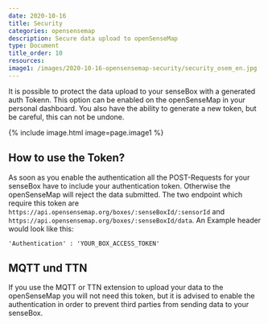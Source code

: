 ```yaml
---
date: 2020-10-16
title: Security 
categories: opensensemap
description: Secure data upload to openSenseMap
type: Document
title_order: 10
resources:
image1: /images/2020-10-16-opensensemap-security/security_osem_en.jpg
---
```


It is possible to protect the data upload to your senseBox with a generated auth Tokenn. This option can be enabled on the openSenseMap in your personal dashboard. You also have the ability to generate a new token, but be careful, this can not be undone.

{% include image.html image=page.image1 %}

## How to use the Token?

As soon as you enable the authentication all the POST-Requests for your senseBox have to include your authentication token. Otherwise the openSenseMap will reject the data submitted. The two endpoint which require this token are `https://api.opensensemap.org/boxes/:senseBoxId/:sensorId` and `https://api.opensensemap.org/boxes/:senseBoxId/data`.
An Example header would look like this:

```
'Authentication' : 'YOUR_BOX_ACCESS_TOKEN'
```

## MQTT und TTN

If you use the MQTT or TTN extension to upload your data to the openSenseMap you will not need this token, but it is advised to enable the authentication in order to prevent third parties from sending data to your senseBox.